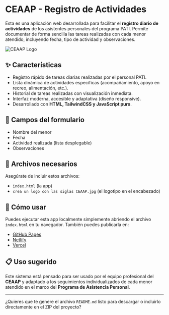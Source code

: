 # CEAAP - Registro de Actividades

Esta es una aplicación web desarrollada para facilitar el **registro diario de actividades** de los asistentes personales del programa PATI. Permite documentar de forma sencilla las tareas realizadas con cada menor atendido, incluyendo fecha, tipo de actividad y observaciones.

![CEAAP Logo](crea%20un%20logo%20con%20las%20siglas%20CEAAP.jpg)

## ✨ Características

- Registro rápido de tareas diarias realizadas por el personal PATI.
- Lista dinámica de actividades específicas (acompañamiento, apoyo en recreo, alimentación, etc.).
- Historial de tareas realizadas con visualización inmediata.
- Interfaz moderna, accesible y adaptativa (diseño responsive).
- Desarrollado con **HTML, TailwindCSS y JavaScript puro**.

## 🧾 Campos del formulario

- Nombre del menor
- Fecha
- Actividad realizada (lista desplegable)
- Observaciones

## 📂 Archivos necesarios

Asegúrate de incluir estos archivos:

- `index.html` (la app)
- `crea un logo con las siglas CEAAP.jpg` (el logotipo en el encabezado)

## 🚀 Cómo usar

Puedes ejecutar esta app localmente simplemente abriendo el archivo `index.html` en tu navegador. También puedes publicarla en:

- [GitHub Pages](https://pages.github.com/)
- [Netlify](https://netlify.com/)
- [Vercel](https://vercel.com/)

## 📋 Uso sugerido

Este sistema está pensado para ser usado por el equipo profesional del **CEAAP** y adaptado a los seguimientos individualizados de cada menor atendido en el marco del **Programa de Asistencia Personal**.

---

¿Quieres que te genere el archivo `README.md` listo para descargar o incluirlo directamente en el ZIP del proyecto?
